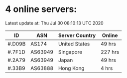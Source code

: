 # 4 online servers:

Latest update at: Thu Jul 30 08:10:13 UTC 2020

| ID | ASN | Server Country | Online |
| -- | --- | -------------- | ------ |
| #.D09B | AS174 | United States | 49 hrs |
| #.7F1D | AS63949 | Singapore | 227 hrs |
| #.2A79 | AS63949 | Japan | 49 hrs |
| #.33B9 | AS63888 | Hong Kong | 4 hrs |

